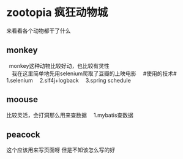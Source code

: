 # zootopia 疯狂动物城
来看看各个动物都干了什么

## monkey ##  
&ensp;monkey这种动物比较好动，也比较有灵性  
&ensp;&ensp;我在这里简单地先用selenium爬取了豆瓣的上映电影 
&ensp;&ensp;#使用的技术# 
&ensp;&ensp;1.selenium 
&ensp;&ensp;2.slf4j+logback 
&ensp;&ensp;3.spring schedule


## moouse ##
比较灵活，会打洞那么用来查数据 
&ensp;&ensp;1.mybatis查数据 

## peacock ## 
这个应该用来写页面呀 但是不知该怎么写的好 
